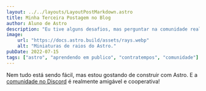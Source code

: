 ```yaml
---
layout: ../../layouts/LayoutPostMarkdown.astro
title: Minha Terceira Postagem no Blog
author: Aluno de Astro
description: "Eu tive alguns desafios, mas perguntar na comunidade realmente me ajudou!"
image:
    url: "https://docs.astro.build/assets/rays.webp"
    alt: "Miniaturas de raios do Astro."
pubDate: 2022-07-15
tags: ["astro", "aprendendo em publico", "contratempos", "comunidade"]
---
```

Nem tudo está sendo fácil, mas estou gostando de construir com Astro. E a [comunidade no Discord](https://astro.build/chat) é realmente amigável e cooperativa!
